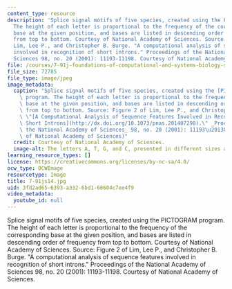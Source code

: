 ```yaml
---
content_type: resource
description: 'Splice signal motifs of five species, created using the PICTOGRAM program.
  The height of each letter is proportional to the frequency of the corresponding
  base at the given position, and bases are listed in descending order of frequency
  from top to bottom. Courtesy of National Academy of Sciences. Source: Figure 2 of
  Lim, Lee P., and Christopher B. Burge. "A computational analysis of sequence features
  involved in recognition of short introns." Proceedings of the National Academy of
  Sciences 98, no. 20 (2001): 11193-11198. Courtesy of National Academy of Sciences.'
file: /courses/7-91j-foundations-of-computational-and-systems-biology-spring-2014/3fd2ad656393a3326bd168604c7ee4f9_7-91js14.jpg
file_size: 72785
file_type: image/jpeg
image_metadata:
  caption: "Splice signal motifs of five species, created using the [PICTOGRAM](http://hollywood.mit.edu/pictogram.html)\
    \ program. The height of each letter is proportional to the frequency of the corresponding\
    \ base at the given position, and bases are listed in descending order of frequency\
    \ from top to bottom. Source: Figure 2 of Lim, Lee P., and Christopher B. Burge.\
    \ \"[A Computational Analysis of Sequence Features Involved in Recognition of\
    \ Short Introns](http://dx.doi.org/10.1073/pnas.201407298).\" _Proceedings of\
    \ the National Academy of Sciences_ 98, no. 20 (2001): 11193\u20138. (Courtesy\
    \ of National Academy of Sciences)"
  credit: Courtesy of National Academy of Sciences.
  image-alt: The letters A, T, G, and C, presented in different sizes and colors.
learning_resource_types: []
license: https://creativecommons.org/licenses/by-nc-sa/4.0/
ocw_type: OCWImage
resourcetype: Image
title: 7-91js14.jpg
uid: 3fd2ad65-6393-a332-6bd1-68604c7ee4f9
video_metadata:
  youtube_id: null
---
```

Splice signal motifs of five species, created using the PICTOGRAM program. The height of each letter is proportional to the frequency of the corresponding base at the given position, and bases are listed in descending order of frequency from top to bottom. Courtesy of National Academy of Sciences. Source: Figure 2 of Lim, Lee P., and Christopher B. Burge. "A computational analysis of sequence features involved in recognition of short introns." Proceedings of the National Academy of Sciences 98, no. 20 (2001): 11193-11198. Courtesy of National Academy of Sciences.